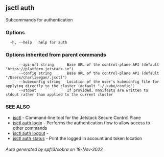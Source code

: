 ## jsctl auth

Subcommands for authentication

### Options

```
  -h, --help   help for auth
```

### Options inherited from parent commands

```
      --api-url string      Base URL of the control-plane API (default "https://platform.jetstack.io")
      --config string       Base URL of the control-plane API (default "/Users/charlieegan/.jsctl")
      --kubeconfig string   Location of the user's kubeconfig file for applying directly to the cluster (default "~/.kube/config")
      --stdout              If provided, manifests are written to stdout rather than applied to the current cluster
```

### SEE ALSO

* [jsctl](jsctl.md)	 - Command-line tool for the Jetstack Secure Control Plane
* [jsctl auth login](jsctl_auth_login.md)	 - Performs the authentication flow to allow access to other commands
* [jsctl auth logout](jsctl_auth_logout.md)	 - 
* [jsctl auth status](jsctl_auth_status.md)	 - Print the logged in account and token location

###### Auto generated by spf13/cobra on 18-Nov-2022
